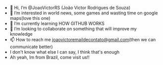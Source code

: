 - 👋 Hi, I’m @JoaoVictorRS (João Victor Rodrigues de Souza)
- 👀 I’m interested in world news, some games and wasting time on google maps(love this one)
- 🌱 I’m currently learning HOW GITHUB WORKS
- 💞️ I’m looking to collaborate on something that will improve my knowledge
- 📫 How to reach me joaovictoremaildecontato@gmail.com(then we can communicate better)
- I don't know what else I can say, I think that's enough
- Ah yeah, Im from Brazil, come visit us!!

<!---
JoaoVictorRS/JoaoVictorRS is a ✨ special ✨ repository because its `README.md` (this file) appears on your GitHub profile.
You can click the Preview link to take a look at your changes.
--->
